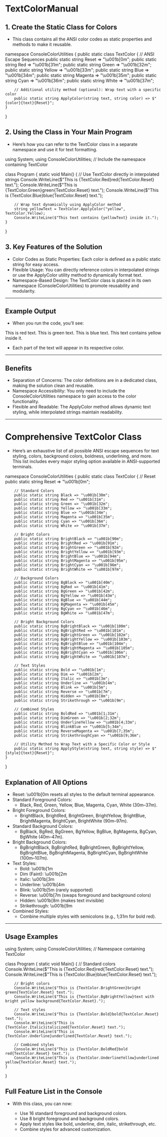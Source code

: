 # TextColorManual

## 1. Create the Static Class for Colors
- This class contains all the ANSI color codes as static properties and methods to make it reusable.


namespace ConsoleColorUtilities
{
    public static class TextColor
    {
        // ANSI Escape Sequences
        public static string Reset => "\u001b[0m";
        public static string Red => "\u001b[31m";
        public static string Green => "\u001b[32m";
        public static string Yellow => "\u001b[33m";
        public static string Blue => "\u001b[34m";
        public static string Magenta => "\u001b[35m";
        public static string Cyan => "\u001b[36m";
        public static string White => "\u001b[37m";

        // Additional utility method (optional): Wrap text with a specific color
        public static string ApplyColor(string text, string color) => $"{color}{text}{Reset}";
    }
}

## 2. Using the Class in Your Main Program
- Here’s how you can refer to the TextColor class in a separate namespace and use it for text formatting.

using System;
using ConsoleColorUtilities; // Include the namespace containing TextColor

class Program
{
    static void Main()
    {
        // Use TextColor directly in interpolated strings
        Console.WriteLine($"This is {TextColor.Red}red{TextColor.Reset} text.");
        Console.WriteLine($"This is {TextColor.Green}green{TextColor.Reset} text.");
        Console.WriteLine($"This is {TextColor.Blue}blue{TextColor.Reset} text.");

        // Wrap text dynamically using ApplyColor method
        string yellowText = TextColor.ApplyColor("yellow", TextColor.Yellow);
        Console.WriteLine($"This text contains {yellowText} inside it.");
    }
}

## 3. Key Features of the Solution
- Color Codes as Static Properties: Each color is defined as a public static string for easy access.
- Flexible Usage: You can directly reference colors in interpolated strings or use the ApplyColor utility method to dynamically format text.
- Namespace-Based Design: The TextColor class is placed in its own namespace (ConsoleColorUtilities) to promote reusability and modularity.

---

## Example Output
- When you run the code, you’ll see:

This is red text.
This is green text.
This is blue text.
This text contains yellow inside it.

- Each part of the text will appear in its respective color.

---

## Benefits
- Separation of Concerns: The color definitions are in a dedicated class, making the solution clean and reusable.
- Namespace Accessibility: You only need to include the ConsoleColorUtilities namespace to gain access to the color functionality.
- Flexible and Readable: The ApplyColor method allows dynamic text styling, while interpolated strings maintain readability.

---

# Comprehensive TextColor Class
- Here’s an exhaustive list of all possible ANSI escape sequences for text styling, colors, background colors, boldness, underlining, and more. This list includes every major styling option available in ANSI-supported terminals.

namespace ConsoleColorUtilities
{
    public static class TextColor
    {
        // Reset
        public static string Reset => "\u001b[0m";

        // Standard Colors
        public static string Black => "\u001b[30m";
        public static string Red => "\u001b[31m";
        public static string Green => "\u001b[32m";
        public static string Yellow => "\u001b[33m";
        public static string Blue => "\u001b[34m";
        public static string Magenta => "\u001b[35m";
        public static string Cyan => "\u001b[36m";
        public static string White => "\u001b[37m";

        // Bright Colors
        public static string BrightBlack => "\u001b[90m";
        public static string BrightRed => "\u001b[91m";
        public static string BrightGreen => "\u001b[92m";
        public static string BrightYellow => "\u001b[93m";
        public static string BrightBlue => "\u001b[94m";
        public static string BrightMagenta => "\u001b[95m";
        public static string BrightCyan => "\u001b[96m";
        public static string BrightWhite => "\u001b[97m";

        // Background Colors
        public static string BgBlack => "\u001b[40m";
        public static string BgRed => "\u001b[41m";
        public static string BgGreen => "\u001b[42m";
        public static string BgYellow => "\u001b[43m";
        public static string BgBlue => "\u001b[44m";
        public static string BgMagenta => "\u001b[45m";
        public static string BgCyan => "\u001b[46m";
        public static string BgWhite => "\u001b[47m";

        // Bright Background Colors
        public static string BgBrightBlack => "\u001b[100m";
        public static string BgBrightRed => "\u001b[101m";
        public static string BgBrightGreen => "\u001b[102m";
        public static string BgBrightYellow => "\u001b[103m";
        public static string BgBrightBlue => "\u001b[104m";
        public static string BgBrightMagenta => "\u001b[105m";
        public static string BgBrightCyan => "\u001b[106m";
        public static string BgBrightWhite => "\u001b[107m";

        // Text Styles
        public static string Bold => "\u001b[1m";
        public static string Dim => "\u001b[2m";
        public static string Italic => "\u001b[3m";
        public static string Underline => "\u001b[4m";
        public static string Blink => "\u001b[5m";
        public static string Reverse => "\u001b[7m";
        public static string Hidden => "\u001b[8m";
        public static string Strikethrough => "\u001b[9m";

        // Combined Styles
        public static string BoldRed => "\u001b[1;31m";
        public static string DimGreen => "\u001b[2;32m";
        public static string UnderlineYellow => "\u001b[4;33m";
        public static string BlinkBlue => "\u001b[5;34m";
        public static string ReverseMagenta => "\u001b[7;35m";
        public static string StrikethroughCyan => "\u001b[9;36m";

        // Utility Method to Wrap Text with a Specific Color or Style
        public static string ApplyStyle(string text, string style) => $"{style}{text}{Reset}";
    }
}

## Explanation of All Options
- Reset: \u001b[0m resets all styles to the default terminal appearance.
- Standard Foreground Colors:
    - Black, Red, Green, Yellow, Blue, Magenta, Cyan, White (30m–37m).
- Bright Foreground Colors:
    - BrightBlack, BrightRed, BrightGreen, BrightYellow, BrightBlue, BrightMagenta, BrightCyan, BrightWhite (90m–97m).
- Standard Background Colors:
    - BgBlack, BgRed, BgGreen, BgYellow, BgBlue, BgMagenta, BgCyan, BgWhite (40m–47m).
- Bright Background Colors:
    - BgBrightBlack, BgBrightRed, BgBrightGreen, BgBrightYellow, BgBrightBlue, BgBrightMagenta, BgBrightCyan, BgBrightWhite (100m–107m).
- Text Styles:
    - Bold: \u001b[1m
    - Dim (Faint): \u001b[2m
    - Italic: \u001b[3m
    - Underline: \u001b[4m
    - Blink: \u001b[5m (rarely supported)
    - Reverse: \u001b[7m (swaps foreground and background colors)
    - Hidden: \u001b[8m (makes text invisible)
    - Strikethrough: \u001b[9m
- Combined Styles:
    - Combine multiple styles with semicolons (e.g., 1;31m for bold red).

---

## Usage Examples 
using System;
using ConsoleColorUtilities; // Namespace containing TextColor

class Program
{
    static void Main()
    {
        // Standard colors
        Console.WriteLine($"This is {TextColor.Red}red{TextColor.Reset} text.");
        Console.WriteLine($"This is {TextColor.Blue}blue{TextColor.Reset} text.");

        // Bright colors
        Console.WriteLine($"This is {TextColor.BrightGreen}bright green{TextColor.Reset} text.");
        Console.WriteLine($"This is {TextColor.BgBrightYellow}text with bright yellow background{TextColor.Reset}.");

        // Text styles
        Console.WriteLine($"This is {TextColor.Bold}bold{TextColor.Reset} text.");
        Console.WriteLine($"This is {TextColor.Italic}italicized{TextColor.Reset} text.");
        Console.WriteLine($"This is {TextColor.Underline}underlined{TextColor.Reset} text.");

        // Combined styles
        Console.WriteLine($"This is {TextColor.BoldRed}bold red{TextColor.Reset} text.");
        Console.WriteLine($"This is {TextColor.UnderlineYellow}underlined yellow{TextColor.Reset} text.");
    }
}

## Full Feature List in the Console
- With this class, you can now:

    - Use 16 standard foreground and background colors.
    - Use 8 bright foreground and background colors.
    - Apply text styles like bold, underline, dim, italic, strikethrough, etc.
    - Combine styles for advanced customization.

